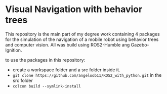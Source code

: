 # Visual Navigation with behavior trees

This repository is the main part of my degree work containing 4 packages for the simulation of the navigation of a mobile robot using behavior trees and computer vision. All was build using ROS2-Humble ang Gazebo-Ignition.

to use the packages in this repository:

 - create a workspace folder and a src folder inside it.
 - `git clone https://github.com/angeloob11/ROS2_with_python.git` in the src folder
 - `colcon build --symlink-install`
